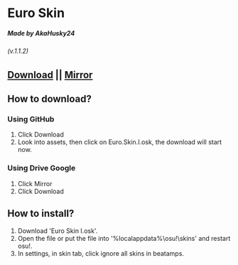 # Euro Skin
##### Made by AkaHusky24
###### (v.1.1.2)
## [Download](https://github.com/AkaHusky24/Euro-Skin-osu/releases/latest) || [Mirror](https://drive.google.com/file/d/1B0tLndqe9Z8ZaoMeue1P8xBEjBxfkydj/view?usp=sharing)

## How to download?
### Using GitHub
1. Click Download
2. Look into assets, then click on Euro.Skin.I.osk, the download will start now.
### Using Drive Google
1. Click Mirror
2. Click Download

## How to install?
1. Download 'Euro Skin I.osk'.
2. Open the file or put the file into '%localappdata%\osu!\skins\' and restart osu!.
3. In settings, in skin tab, click ignore all skins in beatamps.

